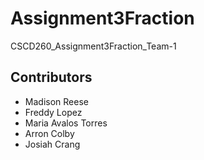 # Assignment3Fraction
CSCD260_Assignment3Fraction_Team-1
## Contributors
- Madison Reese
- Freddy Lopez
- Maria Avalos Torres
- Arron Colby
- Josiah Crang
